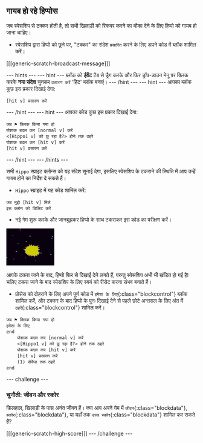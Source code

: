## गायब हो रहे हिप्पोस

जब स्पेसशिप से टक्कर होती है, तो सभी खिलाड़ी को रिकवर करने का मौका देने के लिए हिप्पो को गायब हो जाना चाहिए।

+ स्पेसशिप द्वारा हिप्पो को छूने पर, "टक्कर" का संदेश `प्रसारित` करने के लिए अपने कोड में ब्लॉक शामिल करें।

[[[generic-scratch-broadcast-message]]]

--- hints ---
--- hint ---
ब्लॉक को **ईवेंट** टैब से ड्रैग करके और फिर ड्रॉप-डाउन मेनू पर क्लिक करके **नया संदेश** चुनकर `प्रसारण करें` 'हिट' ब्लॉक बनाएं।
--- /hint ---
--- hint ---
आपका ब्लॉक कुछ इस प्रकार दिखाई देगा:
```blocks
[hit v] प्रसारण करें
```
--- /hint ---
--- hint ---
आपका कोड कुछ इस प्रकार दिखाई देगा:

```blocks
जब ⚑ क्लिक किया गया हो
पोशाक बदल कर [normal v] करें
<[Hippo1 v] को छू रहा है?> होने तक ठहरे
पोशाक बदल कर [hit v] करें
[hit v] प्रसारण करें
```
--- /hint ---
--- /hints ---

सभी `Hippo` स्प्राइट क्लोन्स को यह संदेश सुनाई देगा, इसलिए स्पेसशिप के टकराने की स्थिति में आप उन्हें गायब होने का निर्देश दे सकते हैं।

+ `Hippo` स्प्राइट में यह कोड शामिल करें:

```blocks
जब मुझे [hit v] मिले
इस क्लोन को डिलिट करें
```

+ नई गेम शुरू करके और जानबूझकर हिप्पो के साथ टकराकर इस कोड का परीक्षण करें।

![screenshot](images/invaders-hippo-collide.png)

आपके टकरा जाने के बाद, हिप्पो फिर से दिखाई देने लगते हैं, परन्तु स्पेसशिप अभी भी खंडित हो गई है! चलिए टकरा जाने के बाद स्पेसशिप के लिए स्वयं को रीसेट करना संभव बनाते हैं।

+ प्रोसेस को दोहराने के लिए अपने पूर्ण कोड में `हमेशा के लिए`{:class="blockcontrol"} ब्लॉक शामिल करें, और टक्कर के बाद हिप्पो के पुनः दिखाई देने से पहले छोटे अन्तराल के लिए अंत में `ठहरें`{:class="blockcontrol"} शामिल करें।

```blocks
जब ⚑ क्लिक किया गया हो
हमेशा के लिए
end
    पोशाक बदल कर [normal v] करें
    <[Hippo1 v] को छू रहा है?> होने तक ठहरे
    पोशाक बदल कर [hit v] करें
    [hit v] प्रसारण करें
    (1) सेकेंड तक ठहरें
end
```

--- challenge ---
### चुनौती: जीवन और स्कोर

फ़िलहाल, खिलाड़ी के पास अनंत जीवन हैं। क्या आप अपने गेम में `जीवन`{:class="blockdata"}, `स्कोर`{:class="blockdata"}, या यहाँ तक `उच्च स्कोर`{:class="blockdata"} शामिल कर सकते हैं?

[[[generic-scratch-high-score]]]
--- /challenge ---
